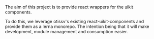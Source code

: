 The aim of this project is to provide react wrappers for the uikit components.

To do this, we leverage otissv's existing react-uikit-components and provide
them as a lerna monorepo. The intention being that it will make development,
module management and consumption easier.  
